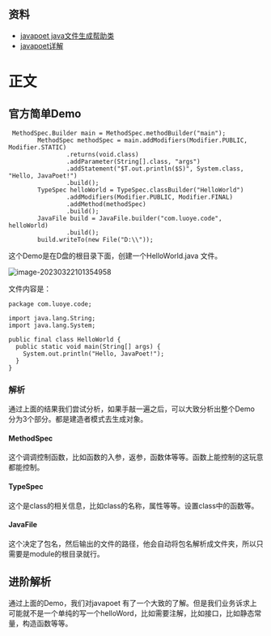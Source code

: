 ## 资料
* [javapoet java文件生成帮助类](https://github.com/square/javapoet)
* [javapoet详解](https://blog.csdn.net/qq_34681580/article/details/121483450)
# 正文
## 官方简单Demo
````aidl
 MethodSpec.Builder main = MethodSpec.methodBuilder("main");
        MethodSpec methodSpec = main.addModifiers(Modifier.PUBLIC, Modifier.STATIC)
                .returns(void.class)
                .addParameter(String[].class, "args")
                .addStatement("$T.out.println($S)", System.class, "Hello, JavaPoet!")
                .build();
        TypeSpec helloWorld = TypeSpec.classBuilder("HelloWorld")
                .addModifiers(Modifier.PUBLIC, Modifier.FINAL)
                .addMethod(methodSpec)
                .build();
        JavaFile build = JavaFile.builder("com.luoye.code", helloWorld)
                .build();
        build.writeTo(new File("D:\\"));
````
这个Demo是在D盘的根目录下面，创建一个HelloWorld.java 文件。

![image-20230322101354958](assets/image-20230322101354958.png)

文件内容是：

````
package com.luoye.code;

import java.lang.String;
import java.lang.System;

public final class HelloWorld {
  public static void main(String[] args) {
    System.out.println("Hello, JavaPoet!");
  }
}

````



### 解析
通过上面的结果我们尝试分析，如果手敲一遍之后，可以大致分析出整个Demo 分为3个部分。都是建造者模式去生成对象。

#### MethodSpec 

这个调调控制函数，比如函数的入参，返参，函数体等等。函数上能控制的这玩意都能控制。

#### TypeSpec

这个是class的相关信息，比如class的名称，属性等等。设置class中的函数等。

#### JavaFile

这个决定了包名，然后输出的文件的路径，他会自动将包名解析成文件夹，所以只需要是module的根目录就行。

## 进阶解析

通过上面的Demo，我们对javapoet 有了一个大致的了解。但是我们业务诉求上可能就不是一个单纯的写一个helloWord，比如需要注解，比如接口，比如静态常量，构造函数等等。